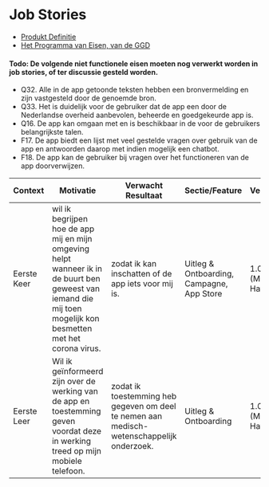 # Job Stories

* [Produkt Definitie](https://github.com/minvws/nl-covid19-notification-app-design/blob/master/produkt-definitie.md)
* [Het Programma van Eisen, van de GGD](https://www.rijksoverheid.nl/onderwerpen/coronavirus-app/documenten/publicaties/2020/05/19/programma-van-eisen)

#### Todo: De volgende niet functionele eisen moeten nog verwerkt worden in job stories, of ter discussie gesteld worden. 

- Q32. Alle in de app getoonde teksten hebben een bronvermelding en zijn vastgesteld door de
genoemde bron.
- Q33. Het is duidelijk voor de gebruiker dat de app een door de Nederlandse overheid aanbevolen, beheerde en goedgekeurde app is.
- Q16. De app kan omgaan met en is beschikbaar in de voor de gebruikers belangrijkste talen.
- F17. De app biedt een lijst met veel gestelde vragen over gebruik van de app en antwoorden daarop met indien mogelijk een chatbot.
- F18. De app kan de gebruiker bij vragen over het functioneren van de app doorverwijzen.


Context | Motivatie | Verwacht Resultaat | Sectie/Feature | Versie | Verwijzing
------------ | ------------- | ------------ | ------------ | ------------ | ------------
Eerste Keer | wil ik begrijpen hoe de app mij en mijn omgeving helpt wanneer ik in de buurt ben geweest van iemand die mij toen mogelijk kon besmetten met het corona virus. | zodat ik kan inschatten of de app iets voor mij is. | Uitleg & Ontboarding, Campagne, App Store | 1.0 (Must Have)
Eerste Leer | Wil ik geïnformeerd zijn over de werking van de app en toestemming geven voordat deze in werking treed op mijn mobiele telefoon. | zodat ik toestemming heb gegeven om deel te nemen aan medisch- wetenschappelijk onderzoek. | Uitleg & Ontboarding | 1.0 (Must Have)
